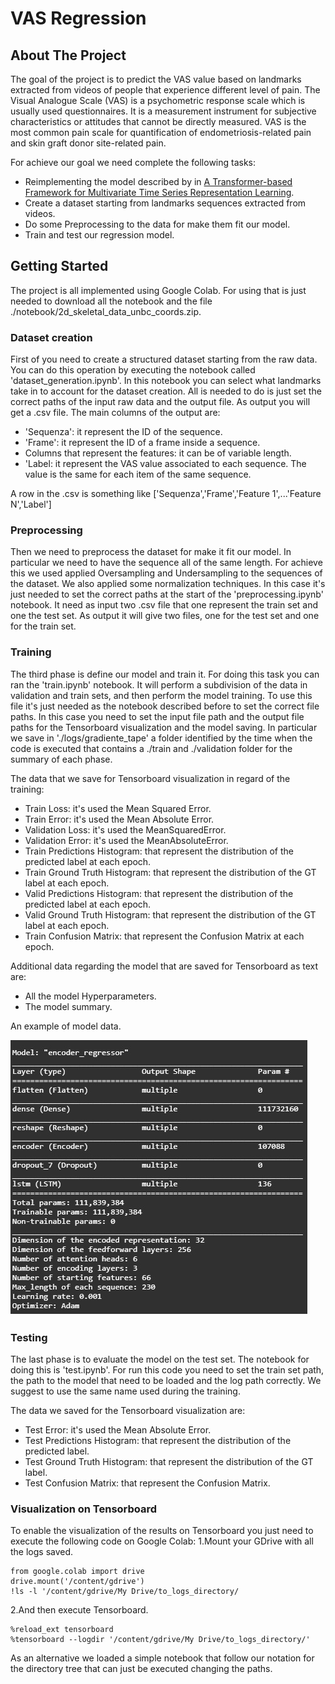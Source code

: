 # VAS Regression

<!-- ABOUT THE PROJECT -->
## About The Project

The goal of the project is to predict the VAS value based on landmarks extracted from videos of people that experience different level of pain.
The Visual Analogue Scale (VAS) is a psychometric response scale which is usually used questionnaires. It is a measurement instrument for subjective characteristics or attitudes that cannot be directly measured.
VAS is the most common pain scale for quantification of endometriosis-related pain and skin graft donor site-related pain.

For achieve our goal we need complete the following tasks:
* Reimplementing the model described by in [A Transformer-based Framework for Multivariate Time Series Representation Learning](https://arxiv.org/abs/2010.02803).
* Create a dataset starting from landmarks sequences extracted from videos.
* Do some Preprocessing to the data for make them fit our model.
* Train and test our regression model.


<!-- GETTING STARTED -->
## Getting Started

The project is all implemented using Google Colab. 
For using that is just needed to download all the notebook and the file  ./notebook/2d_skeletal_data_unbc_coords.zip.

### Dataset creation

First of you need to create a structured dataset starting from the raw data. 
You can do this operation by executing the notebook called 'dataset_generation.ipynb'.
In this notebook you can select what landmarks take in to account for the dataset creation.
All is needed to do is just set the correct paths of the input raw data and the output file.
As output you will get a .csv file.
The main columns of the output are:
* 'Sequenza': it represent the ID of the sequence.
* 'Frame': it represent the ID of a frame inside a sequence.
* Columns that represent the features: it can be of variable length.
* 'Label: it represent the VAS value associated to each sequence. The value is the same for each item of the same sequence.

A row in the .csv is something like ['Sequenza','Frame','Feature 1',...'Feature N','Label']

### Preprocessing

Then we need to preprocess the dataset for make it fit our model. 
In particular we need to have the sequence all of the same length. For achieve this we used applied Oversampling and Undersampling to the sequences of the dataset. We also applied some normalization techniques.
In this case it's just needed to set the correct paths at the start of the 'preprocessing.ipynb' notebook.
It need as input two .csv file that one represent the train set and one the test set.
As output it will give two files, one for the test set and one for the train set.

### Training

The third phase is define our model and train it.
For doing this task you can ran the 'train.ipynb' notebook. 
It will perform a subdivision of the data in validation and train sets, and then perform the model training. To use this file it's just needed as the notebook described before to set the correct file paths. In this case you need to set the input file path and the output file paths for the Tensorboard visualization and the model saving.
In particular we save in './logs/gradiente_tape' a folder identified by the time when the code is executed that contains a ./train and ./validation folder for the summary of each phase.

The data that we save for Tensorboard visualization in regard of the training:
* Train Loss: it's used the Mean Squared Error.
* Train Error: it's used the Mean Absolute Error.
* Validation Loss: it's used the MeanSquaredError.
* Validation Error: it's used the MeanAbsoluteError.
* Train Predictions Histogram: that represent the distribution of the predicted label at each epoch.
* Train Ground Truth Histogram: that represent the distribution of the GT label at each epoch.
* Valid Predictions Histogram: that represent the distribution of the predicted label at each epoch.
* Valid Ground Truth Histogram: that represent the distribution of the GT label at each epoch.
* Train Confusion Matrix: that represent the Confusion Matrix at each epoch.

Additional data regarding the model that are saved for Tensorboard as text are:
* All the model Hyperparameters.
* The model summary.

An example of model data.


![Model Summary][model-summary]


### Testing

The last phase is to evaluate the model on the test set. The notebook for doing this is 'test.ipynb'.
For run this code you need to set the train set path, the path to the model that need to be loaded and the log path correctly. We suggest to use the same name used during the training.

The data we saved for the Tensorboard visualization are:
* Test Error: it's used the Mean Absolute Error.
* Test Predictions Histogram: that represent the distribution of the predicted label.
* Test Ground Truth Histogram: that represent the distribution of the GT label.
* Test Confusion Matrix: that represent the Confusion Matrix.

### Visualization on Tensorboard

To enable the visualization of the results on Tensorboard you just need to execute the following code on Google Colab:
1.Mount your GDrive with all the logs saved.
  ```
  from google.colab import drive
  drive.mount('/content/gdrive')
  !ls -l '/content/gdrive/My Drive/to_logs_directory/
  ```
2.And then execute Tensorboard.
   ```
   %reload_ext tensorboard
   %tensorboard --logdir '/content/gdrive/My Drive/to_logs_directory/'
   ```
   
As an alternative we loaded a simple notebook that follow our notation for the directory tree that can just be executed changing the paths.




<!-- MARKDOWN LINKS & IMAGES -->
[model-summary]: images/model_summary.jpg
